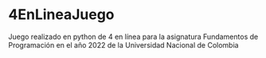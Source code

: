# 4EnLineaJuego
Juego realizado en python de 4 en línea para la asignatura Fundamentos de Programación en el año 2022 de la Universidad Nacional de Colombia
